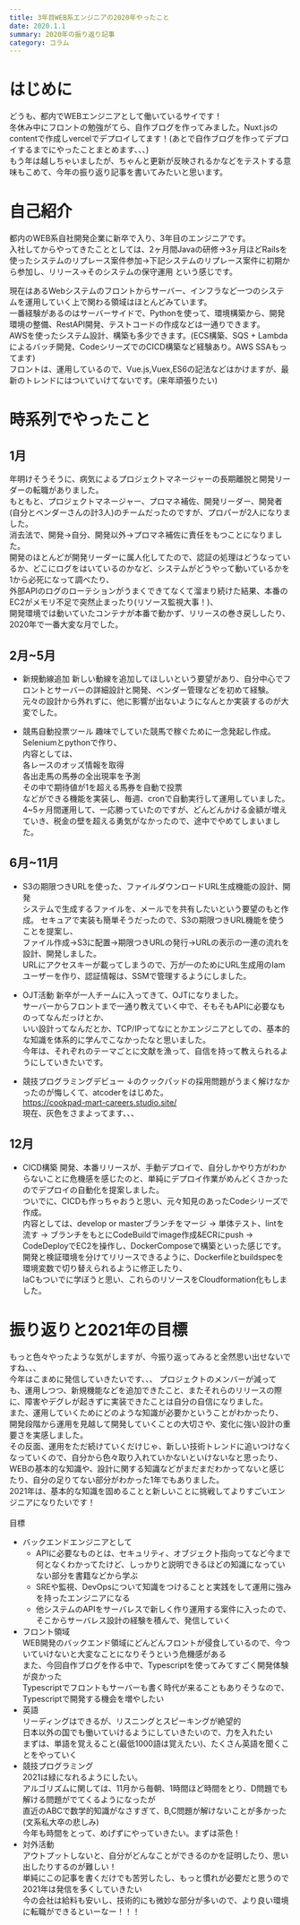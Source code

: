 ```yaml
---
title: 3年目WEB系エンジニアの2020年やったこと
date: 2020.1.1
summary: 2020年の振り返り記事
category: コラム
---
```


# はじめに
どうも、都内でWEBエンジニアとして働いているサイです！  
冬休み中にフロントの勉強がてら、自作ブログを作ってみました。Nuxt.jsのcontentで作成しvercelでデプロイしてます！(あとで自作ブログを作ってデプロイするまでにやったことまとめます、、、)  
もう年は越しちゃいましたが、ちゃんと更新が反映されるかなどをテストする意味もこめて、今年の振り返り記事を書いてみたいと思います。  

# 自己紹介
都内のWEB系自社開発企業に新卒で入り、3年目のエンジニアです。  
入社してからやってきたこととしては、2ヶ月間Javaの研修→3ヶ月ほどRailsを使ったシステムのリプレース案件参加→下記システムのリプレース案件に初期から参加し、リリース→そのシステムの保守運用
という感じです。  

現在はあるWebシステムのフロントからサーバー、インフラなど一つのシステムを運用していく上で関わる領域はほとんどみています。  
一番経験があるのはサーバーサイドで、Pythonを使って、環境構築から、開発環境の整備、RestAPI開発、テストコードの作成などは一通りできます。  
AWSを使ったシステム設計、構築も多少できます。(ECS構築、SQS + Lambdaによるバッチ開発、CodeシリーズでのCICD構築など経験あり。AWS SSAもってます)  
フロントは、運用しているので、Vue.js,Vuex,ES6の記法などはかけますが、最新のトレンドにはついていけてないです。(来年頑張りたい)

# 時系列でやったこと
## 1月
年明けそうそうに、病気によるプロジェクトマネージャーの長期離脱と開発リーダーの転職がありました。  
もともと、プロジェクトマネージャー、プロマネ補佐、開発リーダー、開発者(自分とベンダーさんの計3人)のチームだったのですが、プロパーが2人になりました。  
消去法で、開発→自分、開発以外→プロマネ補佐に責任をもつことになりました。  
開発のほとんどが開発リーダーに属人化してたので、認証の処理はどうなっているか、どこにログをはいているのかなど、システムがどうやって動いているかを1から必死になって調べたり、  
外部APIのログのローテションがうまくできてなくて溜まり続けた結果、本番のEC2がメモリ不足で突然止まったり(リソース監視大事！)、  
開発環境では動いていたコンテナが本番で動かず、リリースの巻き戻ししたり、  
2020年で一番大変な月でした。  

## 2月~5月
- 新規動線追加
新しい動線を追加してほしいという要望があり、自分中心でフロントとサーバーの詳細設計と開発、ベンダー管理などを初めて経験。  
元々の設計から外れずに、他に影響が出ないようになんとか実装するのが大変でした。  

- 競馬自動投票ツール
趣味でしていた競馬で稼ぐために一念発起し作成。
Seleniumとpythonで作り、  
内容としては、  
各レースのオッズ情報を取得  
各出走馬の馬券の全出現率を予測  
その中で期待値が1を超える馬券を自動で投票  
などができる機能を実装し、毎週、cronで自動実行して運用していました。  
4~5ヶ月間運用して、一応勝っていたのですが、どんどんかける金額が増えていき、税金の壁を超える勇気がなかったので、途中でやめてしまいました。


## 6月~11月
- S3の期限つきURLを使った、ファイルダウンロードURL生成機能の設計、開発  
システムで生成するファイルを、メールでを共有したいという要望のもと作成。
セキュアで実装も簡単そうだったので、S3の期限つきURL機能を使うことを提案し、  
ファイル作成→S3に配置→期限つきURLの発行→URLの表示の一連の流れを設計、開発しました。  
URLにアクセスキーが載ってしまうので、万が一のためにURL生成用のIamユーザーを作り、認証情報は、SSMで管理するようにしました。

- OJT活動
新卒が一人チームに入ってきて、OJTになりました。  
サーバーからフロントまで一通り教えていく中で、そもそもAPIに必要なものってなんだっけとか、  
いい設計ってなんだとか、TCP/IPってなにとかエンジニアとしての、基本的な知識を体系的に学んでこなかったなと思いました。  
今年は、それぞれのテーマごとに文献を漁って、自信を持って教えられるようにしていきたいです。

- 競技プログラミングデビュー
↓のクックパッドの採用問題がうまく解けなかったのが悔しくて、atcoderをはじめた。  
https://cookpad-mart-careers.studio.site/  
現在、灰色をさまよってます、、、

## 12月
- CICD構築
開発、本番リリースが、手動デプロイで、自分しかやり方がわからないことに危機感を感じたのと、単純にデプロイ作業がめんどくさかったのでデプロイの自動化を提案しました。  
ついでに、CICDも作っちゃおうと思い、元々知見のあったCodeシリーズで作成。  
内容としては、develop or masterブランチをマージ → 単体テスト、lintを流す → ブランチをもとにCodeBuildでimage作成&ECRにpush → CodeDeployでEC2を操作し、DockerComposeで構築といった感じです。  
開発と検証環境を分けてリリースできるように、Dockerfileとbuildspecを環境変数で切り替えられるように修正したり、  
IaCもついでに学ぼうと思い、これらのリソースをCloudformation化もしました。  


# 振り返りと2021年の目標
もっと色々やったような気がしますが、今振り返ってみると全然思い出せないですね、、、  
今年はこまめに発信していきたいです、、、
プロジェクトのメンバーが減っても、運用しつつ、新規機能などを追加できたこと、またそれらのリリースの際に、障害やデグレが起きずに実装できたことは自分の自信になりました。  
また、運用していくためにどのような知識が必要かということがわかったり、  
開発段階から運用を見越して開発していくことの大切さや、変化に強い設計の重要さを実感しました。  
その反面、運用をただ続けていくだけじゃ、新しい技術トレンドに追いつけなくなっていくので、自分から色々取り入れていかないといけないなと思ったり、  
WEBの基本的な知識や、設計に関する知識などがまだまだわかってないと感じたり、自分の足りてない部分がわかった1年でもありました。  
2021年は、基本的な知識を固めることと新しいことに挑戦してよりすごいエンジニアになりたいです！  
<br>
目標
* バックエンドエンジニアとして
  * APIに必要なものとは、セキュリティ、オブジェクト指向ってなど今まで何となくわかってたけど、しっかりと説明できるほどの知識になっていない部分を書籍などから学ぶ
  * SREや監視、DevOpsについて知識をつけることと実践をして運用に強みを持ったエンジニアになる
  * 他システムのAPIをサーバレスで新しく作り運用する案件に入ったので、そこからサーバレス設計の経験を積んで、発信していく  
* フロント領域  
  WEB開発のバックエンド領域にどんどんフロントが侵食しているので、今ついていけないと大変なことになりそうという危機感がある  
  また、今回自作ブログを作る中で、Typescriptを使ってみてすごく開発体験が良かった  
  Typescriptでフロントもサーバーも書く時代が来ることもありそうなので、Typescriptで開発する機会を増やしたい  
* 英語  
  リーディングはできるが、リスニングとスピーキングが絶望的  
  日本以外の国でも働いていけるようにしていきたいので、力を入れたい   
  まずは、単語を覚えること(最低1000語は覚えたい)、たくさん英語を聞くことをやっていく  
* 競技プログラミング  
  2021は緑になれるようにしたい。  
  アルゴリズムに関しては、11月から毎朝、1時間ほど時間をとり、D問題でも解ける問題がでてくるようになったが  
  直近のABCで数学的知識がなさすぎて、B,C問題が解けないことが多かった(文系私大卒の悲しみ)  
  今年も時間をとって、めげずにやっていきたい。まずは茶色！  
* 対外活動  
  アウトプットしないと、自分がどんなことができるのかを証明したり、思い出したりするのが難しい！  
  単純にこの記事を書くだけでも苦労したし、もっと慣れが必要だと思うので2021年は発信を多くしていきたい  
  今の会社は給料も安いし、技術的にも微妙な部分が多いので、より良い環境に転職ができるといーなー！！！  